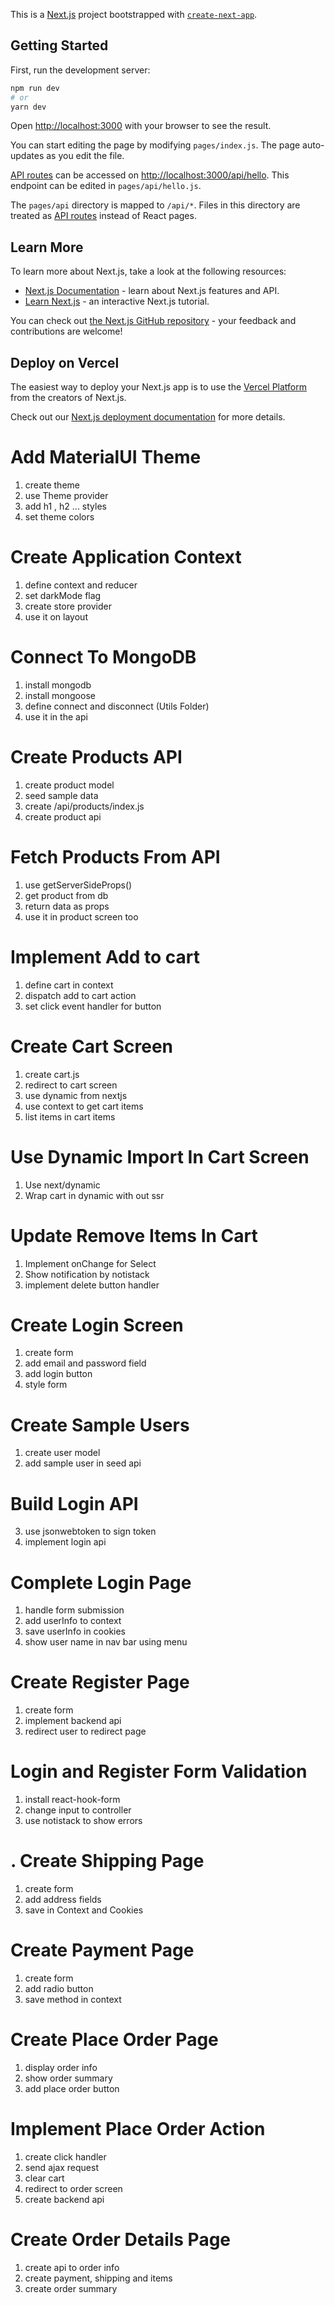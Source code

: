 This is a [Next.js](https://nextjs.org/) project bootstrapped with [`create-next-app`](https://github.com/vercel/next.js/tree/canary/packages/create-next-app).

## Getting Started

First, run the development server:

```bash
npm run dev
# or
yarn dev
```

Open [http://localhost:3000](http://localhost:3000) with your browser to see the result.

You can start editing the page by modifying `pages/index.js`. The page auto-updates as you edit the file.

[API routes](https://nextjs.org/docs/api-routes/introduction) can be accessed on [http://localhost:3000/api/hello](http://localhost:3000/api/hello). This endpoint can be edited in `pages/api/hello.js`.

The `pages/api` directory is mapped to `/api/*`. Files in this directory are treated as [API routes](https://nextjs.org/docs/api-routes/introduction) instead of React pages.

## Learn More

To learn more about Next.js, take a look at the following resources:

- [Next.js Documentation](https://nextjs.org/docs) - learn about Next.js features and API.
- [Learn Next.js](https://nextjs.org/learn) - an interactive Next.js tutorial.

You can check out [the Next.js GitHub repository](https://github.com/vercel/next.js/) - your feedback and contributions are welcome!

## Deploy on Vercel

The easiest way to deploy your Next.js app is to use the [Vercel Platform](https://vercel.com/new?utm_medium=default-template&filter=next.js&utm_source=create-next-app&utm_campaign=create-next-app-readme) from the creators of Next.js.

Check out our [Next.js deployment documentation](https://nextjs.org/docs/deployment) for more details.

# Add MaterialUI Theme

1.  create theme
2.  use Theme provider
3.  add h1 , h2 ... styles
4.  set theme colors

# Create Application Context

1.  define context and reducer
2.  set darkMode flag
3.  create store provider
4.  use it on layout

# Connect To MongoDB

1.  install mongodb
2.  install mongoose
3.  define connect and disconnect (Utils Folder)
4.  use it in the api

# Create Products API

1. create product model
2. seed sample data
3. create /api/products/index.js
4. create product api

# Fetch Products From API

1. use getServerSideProps()
2. get product from db
3. return data as props
4. use it in product screen too

# Implement Add to cart

1. define cart in context
2. dispatch add to cart action
3. set click event handler for button

# Create Cart Screen

1. create cart.js
2. redirect to cart screen
3. use dynamic from nextjs
4. use context to get cart items
5. list items in cart items

# Use Dynamic Import In Cart Screen

1. Use next/dynamic
2. Wrap cart in dynamic with out ssr

# Update Remove Items In Cart

1.  Implement onChange for Select
2.  Show notification by notistack
3.  implement delete button handler

# Create Login Screen

1. create form
2. add email and password field
3. add login button
4. style form

# Create Sample Users

1.  create user model
2.  add sample user in seed api

# Build Login API

3.  use jsonwebtoken to sign token
4.  implement login api

# Complete Login Page

1. handle form submission
2. add userInfo to context
3. save userInfo in cookies
4. show user name in nav bar using menu

# Create Register Page

1. create form
2. implement backend api
3. redirect user to redirect page

# Login and Register Form Validation

1. install react-hook-form
2. change input to controller
3. use notistack to show errors

# . Create Shipping Page

1. create form
2. add address fields
3. save in Context and Cookies

# Create Payment Page

1. create form
2. add radio button
3. save method in context

# Create Place Order Page

1. display order info
2. show order summary
3. add place order button

# Implement Place Order Action

1. create click handler
2. send ajax request
3. clear cart
4. redirect to order screen
5. create backend api

# Create Order Details Page

1. create api to order info
2. create payment, shipping and items
3. create order summary
